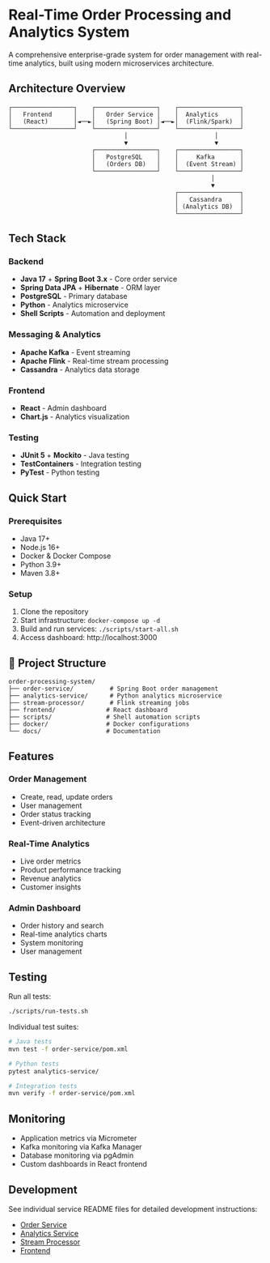 # Real-Time Order Processing and Analytics System

A comprehensive enterprise-grade system for order management with real-time analytics, built using modern microservices architecture.

## Architecture Overview

```
┌─────────────────┐    ┌─────────────────┐    ┌─────────────────┐
│   Frontend      │    │   Order Service │    │  Analytics      │
│   (React)       │◄──►│   (Spring Boot) │◄──►│  (Flink/Spark)  │
└─────────────────┘    └─────────────────┘    └─────────────────┘
                                │                        │
                                ▼                        ▼
                       ┌─────────────────┐    ┌─────────────────┐
                       │   PostgreSQL    │    │     Kafka       │
                       │   (Orders DB)   │    │  (Event Stream) │
                       └─────────────────┘    └─────────────────┘
                                                        │
                                                        ▼
                                              ┌─────────────────┐
                                              │   Cassandra     │
                                              │ (Analytics DB)  │
                                              └─────────────────┘
```

##  Tech Stack

### Backend
- **Java 17** + **Spring Boot 3.x** - Core order service
- **Spring Data JPA** + **Hibernate** - ORM layer
- **PostgreSQL** - Primary database
- **Python** - Analytics microservice
- **Shell Scripts** - Automation and deployment

### Messaging & Analytics
- **Apache Kafka** - Event streaming
- **Apache Flink** - Real-time stream processing
- **Cassandra** - Analytics data storage

### Frontend
- **React** - Admin dashboard
- **Chart.js** - Analytics visualization

### Testing
- **JUnit 5** + **Mockito** - Java testing
- **TestContainers** - Integration testing
- **PyTest** - Python testing

## Quick Start

### Prerequisites
- Java 17+
- Node.js 16+
- Docker & Docker Compose
- Python 3.9+
- Maven 3.8+

### Setup
1. Clone the repository
2. Start infrastructure: `docker-compose up -d`
3. Build and run services: `./scripts/start-all.sh`
4. Access dashboard: http://localhost:3000

## 📁 Project Structure

```
order-processing-system/
├── order-service/          # Spring Boot order management
├── analytics-service/      # Python analytics microservice
├── stream-processor/       # Flink streaming jobs
├── frontend/              # React dashboard
├── scripts/               # Shell automation scripts
├── docker/                # Docker configurations
└── docs/                  # Documentation
```

## Features

### Order Management
- Create, read, update orders
- User management
- Order status tracking
- Event-driven architecture

### Real-Time Analytics
- Live order metrics
- Product performance tracking
- Revenue analytics
- Customer insights

### Admin Dashboard
- Order history and search
- Real-time analytics charts
- System monitoring
- User management

## Testing

Run all tests:
```bash
./scripts/run-tests.sh
```

Individual test suites:
```bash
# Java tests
mvn test -f order-service/pom.xml

# Python tests
pytest analytics-service/

# Integration tests
mvn verify -f order-service/pom.xml
```

## Monitoring

- Application metrics via Micrometer
- Kafka monitoring via Kafka Manager
- Database monitoring via pgAdmin
- Custom dashboards in React frontend

## Development

See individual service README files for detailed development instructions:
- [Order Service](order-service/README.md)
- [Analytics Service](analytics-service/README.md)
- [Stream Processor](stream-processor/README.md)
- [Frontend](frontend/README.md)
